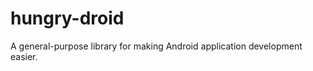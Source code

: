 hungry-droid
============

A general-purpose library for making Android application development easier. 
